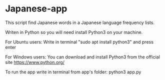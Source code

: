 # Japanese-app
This script find Japanese words in a Japanese language frequency lists.

Writen in Python so you will need install Python3 on your machine.

For Ubuntu users:
Write in terminal "sudo apt install python3" and press enter

For Windows users:
You can download and install Python3 from the official site
https://www.python.org/

To run the app write in terminal from app's folder:
  python3 app.py
